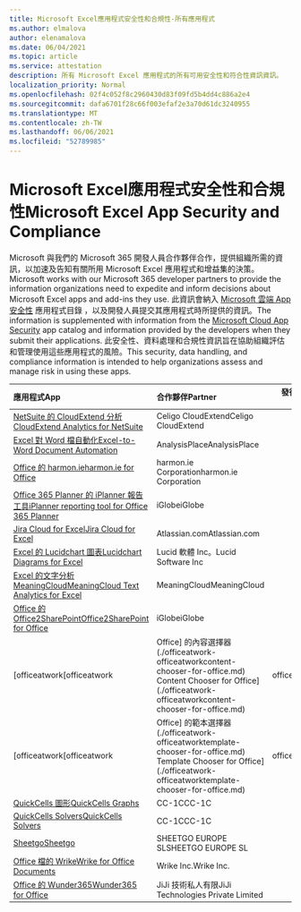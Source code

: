 ```yaml
---
title: Microsoft Excel應用程式安全性和合規性-所有應用程式
ms.author: elmalova
author: elenamalova
ms.date: 06/04/2021
ms.topic: article
ms.service: attestation
description: 所有 Microsoft Excel 應用程式的所有可用安全性和符合性資訊資訊。
localization_priority: Normal
ms.openlocfilehash: 02f4c052f8c2960430d83f09fd5b4dd4c886a2e4
ms.sourcegitcommit: dafa6701f28c66f003efaf2e3a70d61dc3240955
ms.translationtype: MT
ms.contentlocale: zh-TW
ms.lasthandoff: 06/06/2021
ms.locfileid: "52789985"
---
```

# <a name="microsoft-excel-app-security-and-compliance"></a><span data-ttu-id="0e2c4-103">Microsoft Excel應用程式安全性和合規性</span><span class="sxs-lookup"><span data-stu-id="0e2c4-103">Microsoft Excel App Security and Compliance</span></span>

<span data-ttu-id="0e2c4-104">Microsoft 與我們的 Microsoft 365 開發人員合作夥伴合作，提供組織所需的資訊，以加速及告知有關所用 Microsoft Excel 應用程式和增益集的決策。</span><span class="sxs-lookup"><span data-stu-id="0e2c4-104">Microsoft works with our Microsoft 365 developer partners to provide the information organizations need to expedite and inform decisions about Microsoft Excel apps and add-ins they use.</span></span> <span data-ttu-id="0e2c4-105">此資訊會納入 [Microsoft 雲端 App 安全性](https://www.microsoft.com/en-us/enterprise-mobility-security/cloud-app-security) 應用程式目錄 ，以及開發人員提交其應用程式時所提供的資訊。</span><span class="sxs-lookup"><span data-stu-id="0e2c4-105">The information is supplemented with information from the [Microsoft Cloud App Security](https://www.microsoft.com/en-us/enterprise-mobility-security/cloud-app-security) app catalog and information provided by the developers when they submit their applications.</span></span> <span data-ttu-id="0e2c4-106">此安全性、資料處理和合規性資訊旨在協助組織評估和管理使用這些應用程式的風險。</span><span class="sxs-lookup"><span data-stu-id="0e2c4-106">This security, data handling, and compliance information is intended to help organizations assess and manage risk in using these apps.</span></span>

| <span data-ttu-id="0e2c4-107">**應用程式**</span><span class="sxs-lookup"><span data-stu-id="0e2c4-107">**App**</span></span> | <span data-ttu-id="0e2c4-108">**合作夥伴**</span><span class="sxs-lookup"><span data-stu-id="0e2c4-108">**Partner**</span></span> | <span data-ttu-id="0e2c4-109">**發行者證明**</span><span class="sxs-lookup"><span data-stu-id="0e2c4-109">**Publisher Attested**</span></span> | <span data-ttu-id="0e2c4-110">**認證**</span><span class="sxs-lookup"><span data-stu-id="0e2c4-110">**Certified**</span></span> |
|:--------|:------------|:----------------------:|:-------------:|
| [<span data-ttu-id="0e2c4-111">NetSuite 的 CloudExtend 分析</span><span class="sxs-lookup"><span data-stu-id="0e2c4-111">CloudExtend Analytics for NetSuite</span></span>](./celigo-cloudextend-analytics-for-netsuite.md) | <span data-ttu-id="0e2c4-112">Celigo CloudExtend</span><span class="sxs-lookup"><span data-stu-id="0e2c4-112">Celigo CloudExtend</span></span> | <span data-ttu-id="0e2c4-113">**✓**</span><span class="sxs-lookup"><span data-stu-id="0e2c4-113">**✓**</span></span> |  |
| [<span data-ttu-id="0e2c4-114">Excel 對 Word 檔自動化</span><span class="sxs-lookup"><span data-stu-id="0e2c4-114">Excel-to-Word Document Automation</span></span>](./analysisplace-excel-to-word-document-automation.md) | <span data-ttu-id="0e2c4-115">AnalysisPlace</span><span class="sxs-lookup"><span data-stu-id="0e2c4-115">AnalysisPlace</span></span> | <span data-ttu-id="0e2c4-116">**✓**</span><span class="sxs-lookup"><span data-stu-id="0e2c4-116">**✓**</span></span> |  |
| [<span data-ttu-id="0e2c4-117">Office 的 harmon.ie</span><span class="sxs-lookup"><span data-stu-id="0e2c4-117">harmon.ie for Office</span></span>](./harmonie-corporation-for-office.md) | <span data-ttu-id="0e2c4-118">harmon.ie Corporation</span><span class="sxs-lookup"><span data-stu-id="0e2c4-118">harmon.ie Corporation</span></span> | <span data-ttu-id="0e2c4-119">**✓**</span><span class="sxs-lookup"><span data-stu-id="0e2c4-119">**✓**</span></span> |  |
| [<span data-ttu-id="0e2c4-120">Office 365 Planner 的 iPlanner 報告工具</span><span class="sxs-lookup"><span data-stu-id="0e2c4-120">iPlanner reporting tool for Office 365 Planner</span></span>](./iglobe-iplanner-reporting-tool-for-office-365-planner.md) | <span data-ttu-id="0e2c4-121">iGlobe</span><span class="sxs-lookup"><span data-stu-id="0e2c4-121">iGlobe</span></span> | <span data-ttu-id="0e2c4-122">**✓**</span><span class="sxs-lookup"><span data-stu-id="0e2c4-122">**✓**</span></span> | <img alt="Certified application badge" src="../media/certified-badge.png" height="25" width="25" /> |
| [<span data-ttu-id="0e2c4-123">Jira Cloud for Excel</span><span class="sxs-lookup"><span data-stu-id="0e2c4-123">Jira Cloud for Excel</span></span>](./atlassiancom-jira-cloud-for-excel.md) | <span data-ttu-id="0e2c4-124">Atlassian.com</span><span class="sxs-lookup"><span data-stu-id="0e2c4-124">Atlassian.com</span></span> | <span data-ttu-id="0e2c4-125">**✓**</span><span class="sxs-lookup"><span data-stu-id="0e2c4-125">**✓**</span></span> |  |
| [<span data-ttu-id="0e2c4-126">Excel 的 Lucidchart 圖表</span><span class="sxs-lookup"><span data-stu-id="0e2c4-126">Lucidchart Diagrams for Excel</span></span>](./lucid-software-inc-lucidchart-diagrams-for-excel.md) | <span data-ttu-id="0e2c4-127">Lucid 軟體 Inc。</span><span class="sxs-lookup"><span data-stu-id="0e2c4-127">Lucid Software Inc</span></span> | <span data-ttu-id="0e2c4-128">**✓**</span><span class="sxs-lookup"><span data-stu-id="0e2c4-128">**✓**</span></span> |  |
| [<span data-ttu-id="0e2c4-129">Excel 的文字分析 MeaningCloud</span><span class="sxs-lookup"><span data-stu-id="0e2c4-129">MeaningCloud Text Analytics for Excel</span></span>](./meaningcloud-text-analytics-for-excel.md) | <span data-ttu-id="0e2c4-130">MeaningCloud</span><span class="sxs-lookup"><span data-stu-id="0e2c4-130">MeaningCloud</span></span> | <span data-ttu-id="0e2c4-131">**✓**</span><span class="sxs-lookup"><span data-stu-id="0e2c4-131">**✓**</span></span> |  |
| [<span data-ttu-id="0e2c4-132">Office 的 Office2SharePoint</span><span class="sxs-lookup"><span data-stu-id="0e2c4-132">Office2SharePoint for Office</span></span>](./iglobe-office2sharepoint-for-office.md) | <span data-ttu-id="0e2c4-133">iGlobe</span><span class="sxs-lookup"><span data-stu-id="0e2c4-133">iGlobe</span></span> | <span data-ttu-id="0e2c4-134">**✓**</span><span class="sxs-lookup"><span data-stu-id="0e2c4-134">**✓**</span></span> | <img alt="Certified application badge" src="../media/certified-badge.png" height="25" width="25" /> |
| <span data-ttu-id="0e2c4-135">[officeatwork</span><span class="sxs-lookup"><span data-stu-id="0e2c4-135">[officeatwork</span></span> | <span data-ttu-id="0e2c4-136">Office] 的內容選擇器 (./officeatwork-officeatworkcontent-chooser-for-office.md) </span><span class="sxs-lookup"><span data-stu-id="0e2c4-136">Content Chooser for Office](./officeatwork-officeatworkcontent-chooser-for-office.md)</span></span> | <span data-ttu-id="0e2c4-137">officeatwork</span><span class="sxs-lookup"><span data-stu-id="0e2c4-137">officeatwork</span></span> | <span data-ttu-id="0e2c4-138">**✓**</span><span class="sxs-lookup"><span data-stu-id="0e2c4-138">**✓**</span></span> | <img alt="Certified application badge" src="../media/certified-badge.png" height="25" width="25" /> |
| <span data-ttu-id="0e2c4-139">[officeatwork</span><span class="sxs-lookup"><span data-stu-id="0e2c4-139">[officeatwork</span></span> | <span data-ttu-id="0e2c4-140">Office] 的範本選擇器 (./officeatwork-officeatworktemplate-chooser-for-office.md) </span><span class="sxs-lookup"><span data-stu-id="0e2c4-140">Template Chooser for Office](./officeatwork-officeatworktemplate-chooser-for-office.md)</span></span> | <span data-ttu-id="0e2c4-141">officeatwork</span><span class="sxs-lookup"><span data-stu-id="0e2c4-141">officeatwork</span></span> | <span data-ttu-id="0e2c4-142">**✓**</span><span class="sxs-lookup"><span data-stu-id="0e2c4-142">**✓**</span></span> | <img alt="Certified application badge" src="../media/certified-badge.png" height="25" width="25" /> |
| [<span data-ttu-id="0e2c4-143">QuickCells 圖形</span><span class="sxs-lookup"><span data-stu-id="0e2c4-143">QuickCells Graphs</span></span>](./cc-1c-quickcells-graphs.md) | <span data-ttu-id="0e2c4-144">CC-1C</span><span class="sxs-lookup"><span data-stu-id="0e2c4-144">CC-1C</span></span> | <span data-ttu-id="0e2c4-145">**✓**</span><span class="sxs-lookup"><span data-stu-id="0e2c4-145">**✓**</span></span> |  |
| [<span data-ttu-id="0e2c4-146">QuickCells Solvers</span><span class="sxs-lookup"><span data-stu-id="0e2c4-146">QuickCells Solvers</span></span>](./cc-1c-quickcells-solvers.md) | <span data-ttu-id="0e2c4-147">CC-1C</span><span class="sxs-lookup"><span data-stu-id="0e2c4-147">CC-1C</span></span> | <span data-ttu-id="0e2c4-148">**✓**</span><span class="sxs-lookup"><span data-stu-id="0e2c4-148">**✓**</span></span> |  |
| [<span data-ttu-id="0e2c4-149">Sheetgo</span><span class="sxs-lookup"><span data-stu-id="0e2c4-149">Sheetgo</span></span>](./sheetgo-europe-sl.md) | <span data-ttu-id="0e2c4-150">SHEETGO EUROPE SL</span><span class="sxs-lookup"><span data-stu-id="0e2c4-150">SHEETGO EUROPE SL</span></span> | <span data-ttu-id="0e2c4-151">**✓**</span><span class="sxs-lookup"><span data-stu-id="0e2c4-151">**✓**</span></span> |  |
| [<span data-ttu-id="0e2c4-152">Office 檔的 Wrike</span><span class="sxs-lookup"><span data-stu-id="0e2c4-152">Wrike for Office Documents</span></span>](./wrike-inc-for-office-documents.md) | <span data-ttu-id="0e2c4-153">Wrike Inc.</span><span class="sxs-lookup"><span data-stu-id="0e2c4-153">Wrike Inc.</span></span> | <span data-ttu-id="0e2c4-154">**✓**</span><span class="sxs-lookup"><span data-stu-id="0e2c4-154">**✓**</span></span> | <img alt="Certified application badge" src="../media/certified-badge.png" height="25" width="25" /> |
| [<span data-ttu-id="0e2c4-155">Office 的 Wunder365</span><span class="sxs-lookup"><span data-stu-id="0e2c4-155">Wunder365 for Office</span></span>](./jiji-technologies-private-limited-wunder365-for-office.md) | <span data-ttu-id="0e2c4-156">JiJi 技術私人有限</span><span class="sxs-lookup"><span data-stu-id="0e2c4-156">JiJi Technologies Private Limited</span></span> | <span data-ttu-id="0e2c4-157">**✓**</span><span class="sxs-lookup"><span data-stu-id="0e2c4-157">**✓**</span></span> |  |
